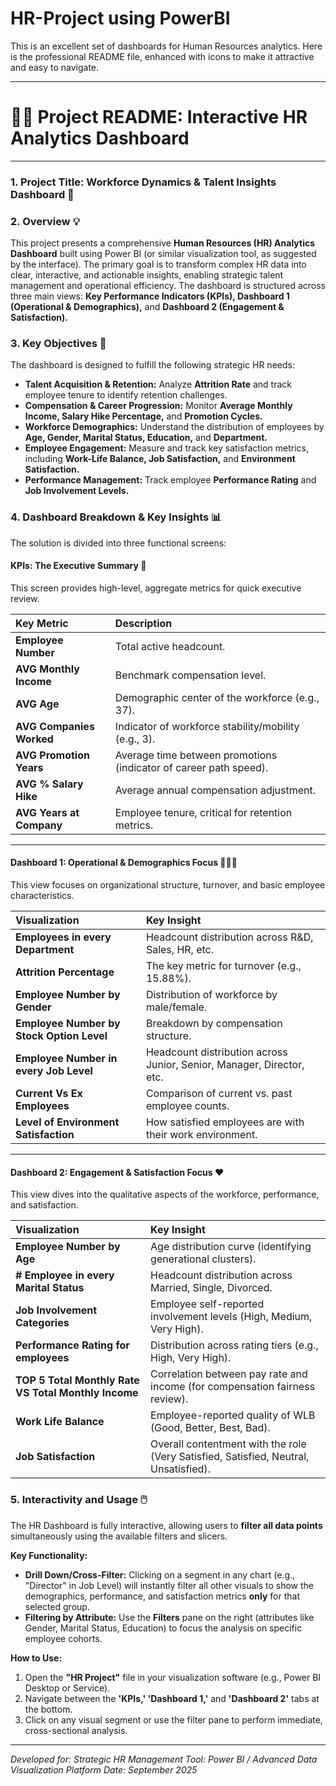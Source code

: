 # HR-Project using PowerBI

This is an excellent set of dashboards for Human Resources analytics. Here is the professional README file, enhanced with icons to make it attractive and easy to navigate.

---

# 👩‍💻 Project README: Interactive HR Analytics Dashboard

---

### 1. Project Title: **Workforce Dynamics & Talent Insights Dashboard** 🚀

### 2. Overview 💡

This project presents a comprehensive **Human Resources (HR) Analytics Dashboard** built using Power BI (or similar visualization tool, as suggested by the interface). The primary goal is to transform complex HR data into clear, interactive, and actionable insights, enabling strategic talent management and operational efficiency. The dashboard is structured across three main views: **Key Performance Indicators (KPIs), Dashboard 1 (Operational & Demographics),** and **Dashboard 2 (Engagement & Satisfaction).**

### 3. Key Objectives 🎯

The dashboard is designed to fulfill the following strategic HR needs:

* **Talent Acquisition & Retention:** Analyze **Attrition Rate** and track employee tenure to identify retention challenges.
* **Compensation & Career Progression:** Monitor **Average Monthly Income, Salary Hike Percentage,** and **Promotion Cycles.**
* **Workforce Demographics:** Understand the distribution of employees by **Age, Gender, Marital Status, Education,** and **Department.**
* **Employee Engagement:** Measure and track key satisfaction metrics, including **Work-Life Balance, Job Satisfaction,** and **Environment Satisfaction.**
* **Performance Management:** Track employee **Performance Rating** and **Job Involvement Levels.**

### 4. Dashboard Breakdown & Key Insights 📊

The solution is divided into three functional screens:

#### KPIs: The Executive Summary 🌟

This screen provides high-level, aggregate metrics for quick executive review.

| Key Metric | Description |
| :--- | :--- |
| **Employee Number** | Total active headcount. |
| **AVG Monthly Income** | Benchmark compensation level. |
| **AVG Age** | Demographic center of the workforce (e.g., 37). |
| **AVG Companies Worked** | Indicator of workforce stability/mobility (e.g., 3). |
| **AVG Promotion Years** | Average time between promotions (indicator of career path speed). |
| **AVG % Salary Hike** | Average annual compensation adjustment. |
| **AVG Years at Company** | Employee tenure, critical for retention metrics. |

---

#### Dashboard 1: Operational & Demographics Focus 🧑‍🤝‍👩

This view focuses on organizational structure, turnover, and basic employee characteristics.

| Visualization | Key Insight |
| :--- | :--- |
| **Employees in every Department** | Headcount distribution across R&D, Sales, HR, etc. |
| **Attrition Percentage** | The key metric for turnover (e.g., 15.88%). |
| **Employee Number by Gender** | Distribution of workforce by male/female. |
| **Employee Number by Stock Option Level** | Breakdown by compensation structure. |
| **Employee Number in every Job Level** | Headcount distribution across Junior, Senior, Manager, Director, etc. |
| **Current Vs Ex Employees** | Comparison of current vs. past employee counts. |
| **Level of Environment Satisfaction** | How satisfied employees are with their work environment. |

---

#### Dashboard 2: Engagement & Satisfaction Focus ❤️

This view dives into the qualitative aspects of the workforce, performance, and satisfaction.

| Visualization | Key Insight |
| :--- | :--- |
| **Employee Number by Age** | Age distribution curve (identifying generational clusters). |
| **# Employee in every Marital Status** | Headcount distribution across Married, Single, Divorced. |
| **Job Involvement Categories** | Employee self-reported involvement levels (High, Medium, Very High). |
| **Performance Rating for employees** | Distribution across rating tiers (e.g., High, Very High). |
| **TOP 5 Total Monthly Rate VS Total Monthly Income** | Correlation between pay rate and income (for compensation fairness review). |
| **Work Life Balance** | Employee-reported quality of WLB (Good, Better, Best, Bad). |
| **Job Satisfaction** | Overall contentment with the role (Very Satisfied, Satisfied, Neutral, Unsatisfied). |

### 5. Interactivity and Usage 🖱️

The HR Dashboard is fully interactive, allowing users to **filter all data points** simultaneously using the available filters and slicers.

**Key Functionality:**

* **Drill Down/Cross-Filter:** Clicking on a segment in any chart (e.g., "Director" in Job Level) will instantly filter all other visuals to show the demographics, performance, and satisfaction metrics **only** for that selected group.
* **Filtering by Attribute:** Use the **Filters** pane on the right (attributes like Gender, Marital Status, Education) to focus the analysis on specific employee cohorts.

**How to Use:**
1.  Open the **"HR Project"** file in your visualization software (e.g., Power BI Desktop or Service).
2.  Navigate between the **'KPIs,' 'Dashboard 1,'** and **'Dashboard 2'** tabs at the bottom.
3.  Click on any visual segment or use the filter pane to perform immediate, cross-sectional analysis.

---
*Developed for: Strategic HR Management*
*Tool: Power BI / Advanced Data Visualization Platform*
*Date: September 2025*

